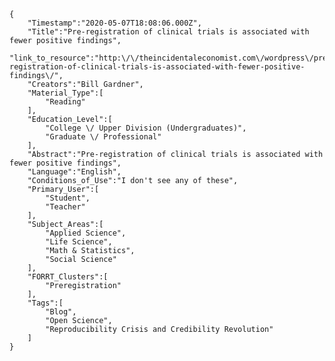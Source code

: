 
    {
        "Timestamp":"2020-05-07T18:08:06.000Z",
        "Title":"Pre-registration of clinical trials is associated with fewer positive findings",
        "link_to_resource":"http:\/\/theincidentaleconomist.com\/wordpress\/pre-registration-of-clinical-trials-is-associated-with-fewer-positive-findings\/",
        "Creators":"Bill Gardner",
        "Material_Type":[
            "Reading"
        ],
        "Education_Level":[
            "College \/ Upper Division (Undergraduates)",
            "Graduate \/ Professional"
        ],
        "Abstract":"Pre-registration of clinical trials is associated with fewer positive findings",
        "Language":"English",
        "Conditions_of_Use":"I don't see any of these",
        "Primary_User":[
            "Student",
            "Teacher"
        ],
        "Subject_Areas":[
            "Applied Science",
            "Life Science",
            "Math & Statistics",
            "Social Science"
        ],
        "FORRT_Clusters":[
            "Preregistration"
        ],
        "Tags":[
            "Blog",
            "Open Science",
            "Reproducibility Crisis and Credibility Revolution"
        ]
    }
